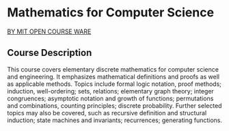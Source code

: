 # Mathematics for Computer Science

[BY MIT OPEN COURSE WARE](https://ocw.mit.edu/courses/electrical-engineering-and-computer-science/6-042j-mathematics-for-computer-science-fall-2010/index.htm)

## Course Description
This course covers elementary discrete mathematics for computer science and engineering. It emphasizes mathematical definitions and proofs as well as applicable methods. Topics include formal logic notation, proof methods; induction, well-ordering; sets, relations; elementary graph theory; integer congruences; asymptotic notation and growth of functions; permutations and combinations, counting principles; discrete probability. Further selected topics may also be covered, such as recursive definition and structural induction; state machines and invariants; recurrences; generating functions.
